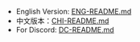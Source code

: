 - English Version: [ENG-README.md](https://github.com/Programming-GameTech/Programming-GameTech/blob/main/ENG-README.md)
- 中文版本：[CHI-README.md](https://github.com/Programming-GameTech/Programming-GameTech/blob/main/CHI-README.md)
- For Discord: [DC-README.md](https://github.com/Programming-GameTech/Programming-GameTech/blob/main/DC-README.md)
<!---
Programming-GameTech/Programming-GameTech is a ✨ special ✨ repository because its `README.md` (this file) appears on your GitHub profile.
You can click the Preview link to take a look at your changes.
--->
